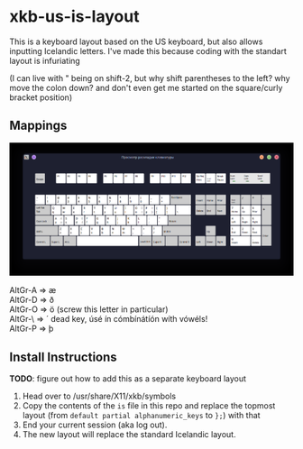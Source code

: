 # xkb-us-is-layout
This is a keyboard layout based on the US keyboard, but also allows inputting Icelandic letters. I've made this because coding with the standart layout is infuriating  

(I can live with " being on shift-2, but why shift parentheses to the left? why move the colon down? and don't even get me started on the square/curly bracket position)

## Mappings
<img src="layout.png" />

AltGr-A => æ  
AltGr-D => ð  
AltGr-O => ö (screw this letter in particular)  
AltGr-\\ => ´ dead key, úsé ín cómbínátíón wíth vówéls!  
AltGr-P => þ

## Install Instructions
**TODO**: figure out how to add this as a separate keyboard layout
1. Head over to /usr/share/X11/xkb/symbols
2. Copy the contents of the `is` file in this repo and replace the topmost layout (from `default partial alphanumeric_keys` to `};`) with that
3. End your current session (aka log out).
4. The new layout will replace the standard Icelandic layout.
